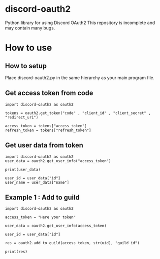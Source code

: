 # discord-oauth2
Python library for using Discord OAuth2
This repository is incomplete and may contain many bugs.
# How to use
## How to setup
Place discord-oauth2.py in the same hierarchy as your main program file.
## Get access token from code
```
import discord-oauth2 as oauth2

tokens = oauth2.get_token("code" , "client_id" , "client_secret" , "redirect_uri")

access_token = tokens["access_token"]
refresh_token = tokens["refresh_token"]
```
## Get user data from token
```
import discord-oauth2 as oauth2
user_data = oauth2.get_user_info("access_token")

print(user_data)

user_id = user_data["id"]
user_name = user_data["name"]
```
## Example 1 : Add to guild
```
import discord-oauth2 as oauth2

access_token = "Here your token"

user_data = oauth2.get_user_info(access_token)

user_id = user_data["id"]

res = oauth2.add_to_guild(access_token, str(uid), "guild_id")

print(res)
```
